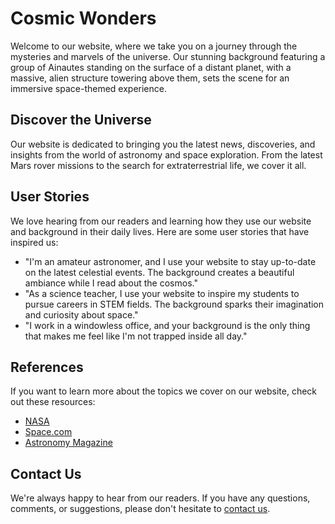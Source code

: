 <!--font:Montserrat-->

# Cosmic Wonders

Welcome to our website, where we take you on a journey through the mysteries and marvels of the universe. Our stunning background featuring a group of Ainautes standing on the surface of a distant planet, with a massive, alien structure towering above them, sets the scene for an immersive space-themed experience.

## Discover the Universe

Our website is dedicated to bringing you the latest news, discoveries, and insights from the world of astronomy and space exploration. From the latest Mars rover missions to the search for extraterrestrial life, we cover it all.

## User Stories

We love hearing from our readers and learning how they use our website and background in their daily lives. Here are some user stories that have inspired us:

-   "I'm an amateur astronomer, and I use your website to stay up-to-date on the latest celestial events. The background creates a beautiful ambiance while I read about the cosmos."
-   "As a science teacher, I use your website to inspire my students to pursue careers in STEM fields. The background sparks their imagination and curiosity about space."
-   "I work in a windowless office, and your background is the only thing that makes me feel like I'm not trapped inside all day."

## References

If you want to learn more about the topics we cover on our website, check out these resources:

-   [NASA](#)
-   [Space.com](#)
-   [Astronomy Magazine](#)

## Contact Us

We're always happy to hear from our readers. If you have any questions, comments, or suggestions, please don't hesitate to [contact us](#).

<!--

Write me content for website with wallpaper which alt text is:

"A group of Ainautes standing on the surface of a distant planet, with a massive, alien structure towering above them."

The name/title of the page should not be 1:1 copy of the alt text but rather a real content of the website which is using this wallpaper.

- Use markdown format
- Start with heading
- Heading should be short and concise
- The content should look like a real website
- The website should not be about the wallpaper, wallpaper is just a related background
- Heading should be contain work "wallpaper" or "background"
- Include real sections like references, contact, user stories, etc. use things relevant to the page purpose.
- Feel free to use structure like headings, bullets, numbering, blockquotes, paragraphs, horizontal lines, etc.
- You can use formatting like bold or _italic_
- You can include UTF-8 emojis
- Links should be only #hash anchors (and you can refer to the document itself)
- Do not include images


---


# Discover the Wonders of Space with Our Alien Planet Wallpaper

Welcome to our website, where we explore the mysteries and marvels of the universe. Our wallpaper featuring a group of Ainautes standing on the surface of a distant planet, with a massive, alien structure towering above them, is the perfect backdrop for your space-themed desktop or mobile device.

## Explore the Universe

Our website is dedicated to bringing you the latest news, discoveries, and insights from the world of astronomy and space exploration. From the latest Mars rover missions to the search for extraterrestrial life, we cover it all.

## User Stories

We love hearing from our readers and learning how they use our website and wallpaper in their daily lives. Here are some user stories that have inspired us:

- "I'm an amateur astronomer, and I use your website to stay up-to-date on the latest celestial events. The wallpaper is a beautiful reminder of the wonders of space."
- "As a science teacher, I use your website to inspire my students to pursue careers in STEM fields. The wallpaper is a great conversation starter in class."
- "I work in a windowless office, and your wallpaper is the only thing that makes me feel like I'm not trapped inside all day."

## References

If you want to learn more about the topics we cover on our website, check out these resources:

- [NASA](#)
- [Space.com](#)
- [Astronomy Magazine](#)

## Contact Us

We're always happy to hear from our readers. If you have any questions, comments, or suggestions, please don't hesitate to [contact us](#).


---


Heading should not include word "wallpaper". The website should not be about the wallpaper itself, wallpaper is just a related background, rewrite whole content.


---


# Exploring the Wonders of Space: A Journey Through the Cosmos

Welcome to our website, where we take you on a journey through the mysteries and marvels of the universe. Our stunning background featuring a group of Ainautes standing on the surface of a distant planet, with a massive, alien structure towering above them, sets the scene for an immersive space-themed experience.

## Discover the Universe

Our website is dedicated to bringing you the latest news, discoveries, and insights from the world of astronomy and space exploration. From the latest Mars rover missions to the search for extraterrestrial life, we cover it all.

## User Stories

We love hearing from our readers and learning how they use our website and background in their daily lives. Here are some user stories that have inspired us:

- "I'm an amateur astronomer, and I use your website to stay up-to-date on the latest celestial events. The background creates a beautiful ambiance while I read about the cosmos."
- "As a science teacher, I use your website to inspire my students to pursue careers in STEM fields. The background sparks their imagination and curiosity about space."
- "I work in a windowless office, and your background is the only thing that makes me feel like I'm not trapped inside all day."

## References

If you want to learn more about the topics we cover on our website, check out these resources:

- [NASA](#)
- [Space.com](#)
- [Astronomy Magazine](#)

## Contact Us

We're always happy to hear from our readers. If you have any questions, comments, or suggestions, please don't hesitate to [contact us](#).


---


Write me a Google font which is best fitting for the website.

Pick from the list:
- Lato
- Open Sans
- IBM Plex Sans
- Cinzel Decorative
- Roboto
- Dancing Script
- Barlow Condensed
- Orbitron
- Great Vibes
- Cinzel
- Lobster
- Cabin
- Playfair Display
- Barlow Condensed
- Montserrat
- Inter
- Alegreya
- Cormorant Garamond
- Futura
- Poppins
- Exo 2
- Raleway


Write just the font name nothing else.


---


Montserrat

-->
